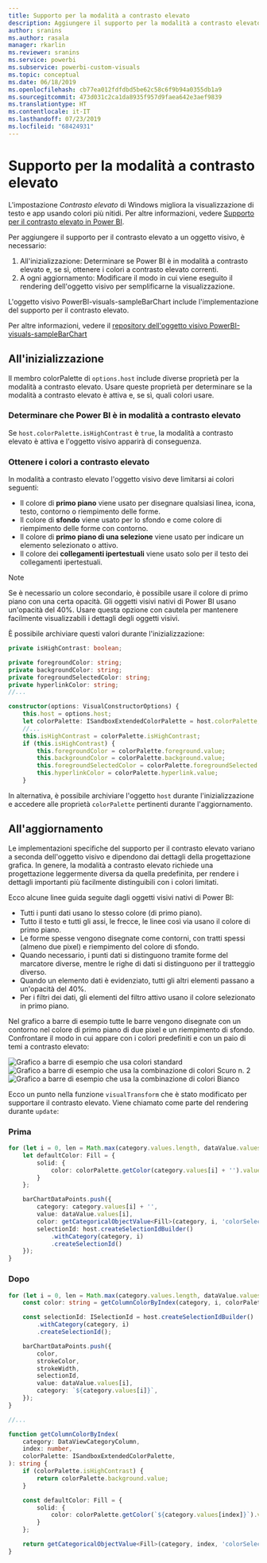 ```yaml
---
title: Supporto per la modalità a contrasto elevato
description: Aggiungere il supporto per la modalità a contrasto elevato agli oggetti visivi di Power BI
author: sranins
ms.author: rasala
manager: rkarlin
ms.reviewer: sranins
ms.service: powerbi
ms.subservice: powerbi-custom-visuals
ms.topic: conceptual
ms.date: 06/18/2019
ms.openlocfilehash: cb77ea012fdfdbd5be62c58c6f9b94a0355db1a9
ms.sourcegitcommit: 473d031c2ca1da8935f957d9faea642e3aef9839
ms.translationtype: HT
ms.contentlocale: it-IT
ms.lasthandoff: 07/23/2019
ms.locfileid: "68424931"
---
```

# <a name="high-contrast-mode-support"></a>Supporto per la modalità a contrasto elevato

L'impostazione *Contrasto elevato* di Windows migliora la visualizzazione di testo e app usando colori più nitidi.
Per altre informazioni, vedere [Supporto per il contrasto elevato in Power BI](https://powerbi.microsoft.com/blog/power-bi-desktop-june-2018-feature-summary/#highContrast).

Per aggiungere il supporto per il contrasto elevato a un oggetto visivo, è necessario:

1. All'inizializzazione: Determinare se Power BI è in modalità a contrasto elevato e, se sì, ottenere i colori a contrasto elevato correnti.
2. A ogni aggiornamento: Modificare il modo in cui viene eseguito il rendering dell'oggetto visivo per semplificarne la visualizzazione.

L'oggetto visivo PowerBI-visuals-sampleBarChart include l'implementazione del supporto per il contrasto elevato.

Per altre informazioni, vedere il [repository dell'oggetto visivo PowerBI-visuals-sampleBarChart](https://github.com/Microsoft/PowerBI-visuals-sampleBarChart/commit/61011c82b66ca0d3321868f1d089c65101ca42e6)

## <a name="on-init"></a>All'inizializzazione

Il membro colorPalette di `options.host` include diverse proprietà per la modalità a contrasto elevato. Usare queste proprietà per determinare se la modalità a contrasto elevato è attiva e, se sì, quali colori usare.

### <a name="detect-that-power-bi-is-in-high-contrast-mode"></a>Determinare che Power BI è in modalità a contrasto elevato

Se `host.colorPalette.isHighContrast` è `true`, la modalità a contrasto elevato è attiva e l'oggetto visivo apparirà di conseguenza.

### <a name="get-high-contrast-colors"></a>Ottenere i colori a contrasto elevato

In modalità a contrasto elevato l'oggetto visivo deve limitarsi ai colori seguenti:

* Il colore di **primo piano** viene usato per disegnare qualsiasi linea, icona, testo, contorno o riempimento delle forme.
* Il colore di **sfondo** viene usato per lo sfondo e come colore di riempimento delle forme con contorno.
* Il colore di **primo piano di una selezione** viene usato per indicare un elemento selezionato o attivo.
* Il colore dei **collegamenti ipertestuali** viene usato solo per il testo dei collegamenti ipertestuali.

> [!NOTE]
> Se è necessario un colore secondario, è possibile usare il colore di primo piano con una certa opacità. Gli oggetti visivi nativi di Power BI usano un'opacità del 40%. Usare questa opzione con cautela per mantenere facilmente visualizzabili i dettagli degli oggetti visivi.

È possibile archiviare questi valori durante l'inizializzazione:

```typescript
private isHighContrast: boolean;

private foregroundColor: string;
private backgroundColor: string;
private foregroundSelectedColor: string;
private hyperlinkColor: string;
//...

constructor(options: VisualConstructorOptions) {
    this.host = options.host;
    let colorPalette: ISandboxExtendedColorPalette = host.colorPalette;
    //...
    this.isHighContrast = colorPalette.isHighContrast;
    if (this.isHighContrast) {
        this.foregroundColor = colorPalette.foreground.value;
        this.backgroundColor = colorPalette.background.value;
        this.foregroundSelectedColor = colorPalette.foregroundSelected.value;
        this.hyperlinkColor = colorPalette.hyperlink.value;
    }
```

In alternativa, è possibile archiviare l'oggetto `host` durante l'inizializzazione e accedere alle proprietà `colorPalette` pertinenti durante l'aggiornamento.

## <a name="on-update"></a>All'aggiornamento

Le implementazioni specifiche del supporto per il contrasto elevato variano a seconda dell'oggetto visivo e dipendono dai dettagli della progettazione grafica. In genere, la modalità a contrasto elevato richiede una progettazione leggermente diversa da quella predefinita, per rendere i dettagli importanti più facilmente distinguibili con i colori limitati.

Ecco alcune linee guida seguite dagli oggetti visivi nativi di Power BI:

* Tutti i punti dati usano lo stesso colore (di primo piano).
* Tutto il testo e tutti gli assi, le frecce, le linee così via usano il colore di primo piano.
* Le forme spesse vengono disegnate come contorni, con tratti spessi (almeno due pixel) e riempimento del colore di sfondo.
* Quando necessario, i punti dati si distinguono tramite forme del marcatore diverse, mentre le righe di dati si distinguono per il tratteggio diverso.
* Quando un elemento dati è evidenziato, tutti gli altri elementi passano a un'opacità del 40%.
* Per i filtri dei dati, gli elementi del filtro attivo usano il colore selezionato in primo piano.

Nel grafico a barre di esempio tutte le barre vengono disegnate con un contorno nel colore di primo piano di due pixel e un riempimento di sfondo. Confrontare il modo in cui appare con i colori predefiniti e con un paio di temi a contrasto elevato:

![Grafico a barre di esempio che usa colori standard](./media/hc-samplebarchart-standard.png)
![Grafico a barre di esempio che usa la combinazione di colori *Scuro n. 2*](./media/hc-samplebarchart-dark2.png)
![Grafico a barre di esempio che usa la combinazione di colori *Bianco*](./media/hc-samplebarchart-white.png)

Ecco un punto nella funzione `visualTransform` che è stato modificato per supportare il contrasto elevato. Viene chiamato come parte del rendering durante `update`:

### <a name="before"></a>Prima

```typescript
for (let i = 0, len = Math.max(category.values.length, dataValue.values.length); i < len; i++) {
    let defaultColor: Fill = {
        solid: {
            color: colorPalette.getColor(category.values[i] + '').value
        }
    };

    barChartDataPoints.push({
        category: category.values[i] + '',
        value: dataValue.values[i],
        color: getCategoricalObjectValue<Fill>(category, i, 'colorSelector', 'fill', defaultColor).solid.color,
        selectionId: host.createSelectionIdBuilder()
            .withCategory(category, i)
            .createSelectionId()
    });
}
```

### <a name="after"></a>Dopo

```typescript
for (let i = 0, len = Math.max(category.values.length, dataValue.values.length); i < len; i++) {
    const color: string = getColumnColorByIndex(category, i, colorPalette);

    const selectionId: ISelectionId = host.createSelectionIdBuilder()
        .withCategory(category, i)
        .createSelectionId();

    barChartDataPoints.push({
        color,
        strokeColor,
        strokeWidth,
        selectionId,
        value: dataValue.values[i],
        category: `${category.values[i]}`,
    });
}

//...

function getColumnColorByIndex(
    category: DataViewCategoryColumn,
    index: number,
    colorPalette: ISandboxExtendedColorPalette,
): string {
    if (colorPalette.isHighContrast) {
        return colorPalette.background.value;
    }

    const defaultColor: Fill = {
        solid: {
            color: colorPalette.getColor(`${category.values[index]}`).value,
        }
    };

    return getCategoricalObjectValue<Fill>(category, index, 'colorSelector', 'fill', defaultColor).solid.color;
}
```
